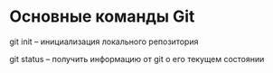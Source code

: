 # Основные команды Git

git init – инициализация локального репозитория

git status – получить информацию от git о его текущем состоянии

